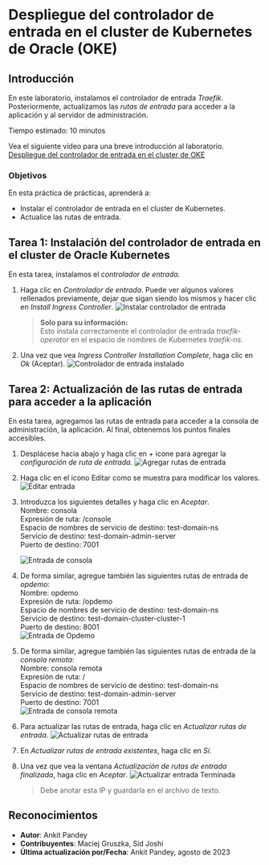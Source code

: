 # Despliegue del controlador de entrada en el cluster de Kubernetes de Oracle (OKE)

## Introducción

En este laboratorio, instalamos el controlador de entrada _Traefik_. Posteriormente, actualizamos las _rutas de entrada_ para acceder a la aplicación y al servidor de administración.

Tiempo estimado: 10 minutos

Vea el siguiente vídeo para una breve introducción al laboratorio. [Despliegue del controlador de entrada en el cluster de OKE](videohub:1_4kih00fi)

### Objetivos

En esta práctica de prácticas, aprenderá a:

*   Instalar el controlador de entrada en el cluster de Kubernetes.
*   Actualice las rutas de entrada.

## Tarea 1: Instalación del controlador de entrada en el cluster de Oracle Kubernetes

En esta tarea, instalamos el _controlador de entrada_.

1.  Haga clic en _Controlador de entrada_. Puede ver algunos valores rellenados previamente, dejar que sigan siendo los mismos y hacer clic en _Install Ingress Controller_. ![Instalar controlador de entrada](images/install-ingress-controller.png)
    
    > **Solo para su información:**  
    > Esto instala correctamente el controlador de entrada _traefik-operator_ en el espacio de nombres de Kubernetes _traefik-ns_.
    
2.  Una vez que vea _Ingress Controller Installation Complete_, haga clic en _Ok_ (Aceptar). ![Controlador de entrada instalado](images/ingress-controller-installed.png)
    

## Tarea 2: Actualización de las rutas de entrada para acceder a la aplicación

En esta tarea, agregamos las rutas de entrada para acceder a la consola de administración, la aplicación. Al final, obtenemos los puntos finales accesibles.

1.  Desplácese hacia abajo y haga clic en _+_ icone para agregar la _configuración de ruta de entrada_. ![Agregar rutas de entrada](images/add-ingress-routes.png)
    
2.  Haga clic en el icono Editar como se muestra para modificar los valores. ![Editar entrada](images/edit-ingress.png)
    
3.  Introduzca los siguientes detalles y haga clic en _Aceptar_.  
    Nombre: consola  
    Expresión de ruta: /console  
    Espacio de nombres de servicio de destino: test-domain-ns  
    Servicio de destino: test-domain-admin-server  
    Puerto de destino: 7001  
    
    ![Entrada de consola](images/console-ingress.png)
    
4.  De forma similar, agregue también las siguientes rutas de entrada de _opdemo_:  
    Nombre: opdemo  
    Expresión de ruta: /opdemo  
    Espacio de nombres de servicio de destino: test-domain-ns  
    Servicio de destino: test-domain-cluster-cluster-1  
    Puerto de destino: 8001  
    ![Entrada de Opdemo](images/opdemo-ingress.png)
    
5.  De forma similar, agregue también las siguientes rutas de entrada de la _consola remota_:  
    Nombre: consola remota  
    Expresión de ruta: /  
    Espacio de nombres de servicio de destino: test-domain-ns  
    Servicio de destino: test-domain-admin-server  
    Puerto de destino: 7001  
    ![Entrada de consola remota](images/remote-console-ingress.png)
    
6.  Para actualizar las rutas de entrada, haga clic en _Actualizar rutas de entrada_. ![Actualizar rutas de entrada](images/update-ingress-routes.png)
    
7.  En _Actualizar rutas de entrada existentes_, haga clic en _Sí_.
    
8.  Una vez que vea la ventana _Actualización de rutas de entrada finalizada_, haga clic en _Aceptar_. ![Actualizar entrada Terminada](images/update-ingress-complete.png)
    
    > Debe anotar esta IP y guardarla en el archivo de texto.
    

## Reconocimientos

*   **Autor**: Ankit Pandey
*   **Contribuyentes**: Maciej Gruszka, Sid Joshi
*   **Última actualización por/Fecha**: Ankit Pandey, agosto de 2023
